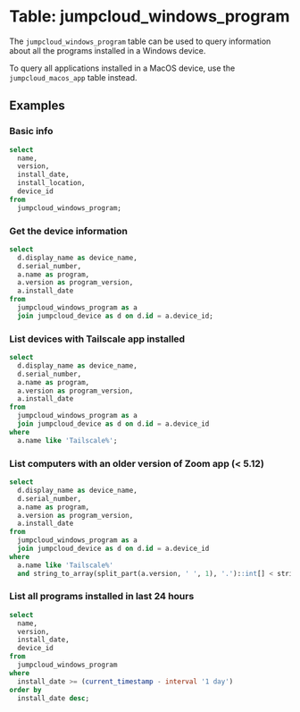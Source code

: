 # Table: jumpcloud_windows_program

The `jumpcloud_windows_program` table can be used to query information about all the programs installed in a Windows device.

To query all applications installed in a MacOS device, use the `jumpcloud_macos_app` table instead.

## Examples

### Basic info

```sql
select
  name,
  version,
  install_date,
  install_location,
  device_id
from
  jumpcloud_windows_program;
```

### Get the device information

```sql
select
  d.display_name as device_name,
  d.serial_number,
  a.name as program,
  a.version as program_version,
  a.install_date
from
  jumpcloud_windows_program as a
  join jumpcloud_device as d on d.id = a.device_id;
```

### List devices with Tailscale app installed

```sql
select
  d.display_name as device_name,
  d.serial_number,
  a.name as program,
  a.version as program_version,
  a.install_date
from
  jumpcloud_windows_program as a
  join jumpcloud_device as d on d.id = a.device_id
where
  a.name like 'Tailscale%';
```

### List computers with an older version of Zoom app (< 5.12)

```sql
select
  d.display_name as device_name,
  d.serial_number,
  a.name as program,
  a.version as program_version,
  a.install_date
from
  jumpcloud_windows_program as a
  join jumpcloud_device as d on d.id = a.device_id
where
  a.name like 'Tailscale%'
  and string_to_array(split_part(a.version, ' ', 1), '.')::int[] < string_to_array('5.12', '.')::int[];
```

### List all programs installed in last 24 hours

```sql
select
  name,
  version,
  install_date,
  device_id
from
  jumpcloud_windows_program
where
  install_date >= (current_timestamp - interval '1 day')
order by
  install_date desc;
```
